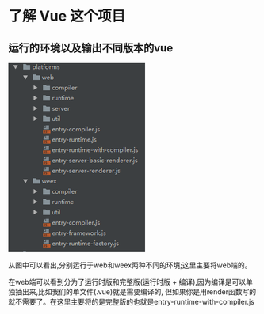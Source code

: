 # 了解 Vue 这个项目
  ## 运行的环境以及输出不同版本的vue  
  ![](img/environment.png)
  
  从图中可以看出,分别运行于web和weex两种不同的环境;这里主要将web端的。
  
  在web端可以看到分为了运行时版和完整版(运行时版 + 编译),因为编译是可以单独抽出来,比如我们的单文件(.vue)就是需要编译的,
  但如果你是用render函数写的就不需要了。在这里主要将的是完整版的也就是entry-runtime-with-compiler.js